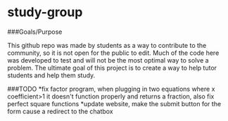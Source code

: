 # study-group

###Goals/Purpose

This github repo was made by students as a way to contribute to the community, so it is not open for the public to edit. Much of the code here was developed to test and will not be the most optimal way to solve a problem. The ultimate goal of this project is to create a way to help tutor students and help them study.

###TODO
 *fix factor program, when plugging in two equations where x coefficient>1 it doesn't function properly and returns a fraction, also fix perfect square functions
 *update website, make the submit button for the form cause a redirect to the chatbox
